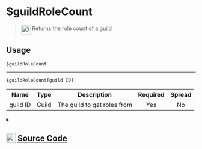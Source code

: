# $guildRoleCount
> <img align="top" src="https://upload.wikimedia.org/wikipedia/commons/thumb/e/e4/Infobox_info_icon.svg/160px-Infobox_info_icon.svg.png?20150409153300" alt="image" width="25" height="auto"> Returns the role count of a guild
## Usage
```
$guildRoleCount
```
---
```
$guildRoleCount[guild ID]
```
| Name | Type | Description | Required | Spread
| :---: | :---: | :---: | :---: | :---: |
guild ID | Guild | The guild to get roles from | Yes | No
<details>
<summary>
    
## <img align="top" src="https://cdn4.iconfinder.com/data/icons/iconsimple-logotypes/512/github-512.png" alt="image" width="25" height="auto">  [Source Code](https://github.com/tryforge/ForgeScript-V2/blob/main/src/native/guildRoleCount.ts)
    
</summary>
    
```ts
import { ArgType, NativeFunction, Return } from "../structures"

export default new NativeFunction({
    name: "$guildRoleCount",
    version: "1.0.0",
    description: "Returns the role count of a guild",
    brackets: false,
    unwrap: true,
    args: [
        {
            name: "guild ID",
            description: "The guild to get roles from",
            rest: false,
            type: ArgType.Guild,
            required: true,
        },
    ],
    execute(ctx, [guild]) {
        guild ??= ctx.guild!
        return Return.success(guild.roles.cache.size)
    },
})

```
    
</details>